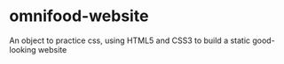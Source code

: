 # omnifood-website
An object to practice css, using HTML5 and CSS3 to build a static good-looking website

